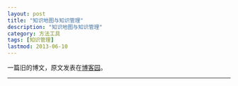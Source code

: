 ```yaml
---
layout: post
title: "知识地图与知识管理"
description: "知识地图与知识管理"
category: 方法工具
tags: [知识管理]
lastmod: 2013-06-10
---
```


一篇旧的博文，原文发表在[博客园](http://www.cnblogs.com/holbrook/archive/2012/11/04/2753533.html)。


---